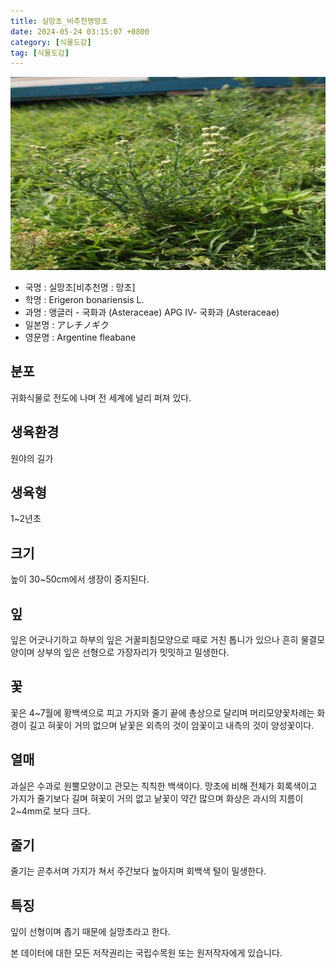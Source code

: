 ```yaml
---
title: 실망초_비추천명망초
date: 2024-05-24 03:15:07 +0800
category: [식물도감]
tag: [식물도감]
---
```




![실망초[비추천명 : 망초]](/assets/img/fileUpload/plants/basic/Compositae/Conyza/2600/2600_20160726132213463files_th2.jpg)
- 국명 : 실망초[비추천명 : 망초]
- 학명 : Erigeron bonariensis L.
- 과명 : 앵글러 - 국화과 (Asteraceae) APG Ⅳ- 국화과 (Asteraceae)
- 일본명 : アレチノギク
- 영문명 : Argentine fleabane


## 분포
귀화식물로 전도에 나며 전 세계에 널리 퍼져 있다.
## 생육환경
원야의 길가
## 생육형
1~2년초 
## 크기
높이 30~50cm에서 생장이 중지된다. 
## 잎
잎은 어긋나기하고 하부의 잎은 거꿀피침모양으로 때로 거친 톱니가 있으나 흔히 물결모양이며 상부의 잎은 선형으로 가장자리가 밋밋하고 밀생한다.
## 꽃
꽃은 4~7월에 황백색으로 피고 가지와 줄기 끝에 총상으로 달리며 머리모양꽃차례는 화경이 길고 혀꽃이 거의 없으며 낱꽃은 외측의 것이 암꽃이고 내측의 것이 양성꽃이다.
## 열매
과실은 수과로 원뿔모양이고 관모는 칙칙한 백색이다. 망초에 비해 전체가 회록색이고 가지가 줄기보다 길며 혀꽃이 거의 없고 낱꽃이 약간 많으며 화상은 과시의 지름이 2~4mm로 보다 크다.
## 줄기
줄기는 곧추서며 가지가 쳐서 주간보다 높아지며 회백색 털이 밀생한다.
## 특징
잎이 선형이며 좁기 때문에 실망초라고 한다.






본 데이터에 대한 모든 저작권리는 국립수목원 또는 원저작자에게 있습니다.
